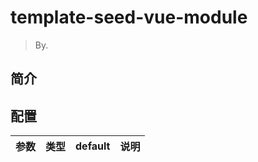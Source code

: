 # template-seed-vue-module

> By.

## 简介

## 配置

| 参数 | 类型 | default | 说明 |
| ---- | ---- | ------- | ---- |
